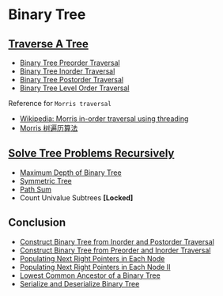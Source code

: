 # Binary Tree

## [Traverse A Tree](https://leetcode.com/explore/learn/card/data-structure-tree/134/traverse-a-tree/992/)

- [Binary Tree Preorder Traversal](traversal/preorder.go)
- [Binary Tree Inorder Traversal](traversal/inorder.go)
- [Binary Tree Postorder Traversal](traversal/postorder.go)
- [Binary Tree Level Order Traversal](traversal/level_order.go)

Reference for `Morris traversal`

- [Wikipedia: Morris in-order traversal using threading](https://en.wikipedia.org/wiki/Tree_traversal#Morris_in-order_traversal_using_threading)
- [Morris 树遍历算法](https://ghh3809.github.io/2018/08/06/morris-traversal/#morris%E9%81%8D%E5%8E%86)

## [Solve Tree Problems Recursively](https://leetcode.com/explore/learn/card/data-structure-tree/17/solve-problems-recursively/534/)

- [Maximum Depth of Binary Tree](problems/max_depth.go)
- [Symmetric Tree](problems/symmetric_tree.go)
- [Path Sum](problems/path_sum.go)
- Count Univalue Subtrees **[Locked]**

## Conclusion

- [Construct Binary Tree from Inorder and Postorder Traversal](construct/inorder_postorder.go)
- [Construct Binary Tree from Preorder and Inorder Traversal](construct/preorder_inorder.go)
- [Populating Next Right Pointers in Each Node](problems/next_right_1.go)
- [Populating Next Right Pointers in Each Node II](problems/next_right_2.go)
- [Lowest Common Ancestor of a Binary Tree](problems/lca.go)
- [Serialize and Deserialize Binary Tree](codec/codec.go)
